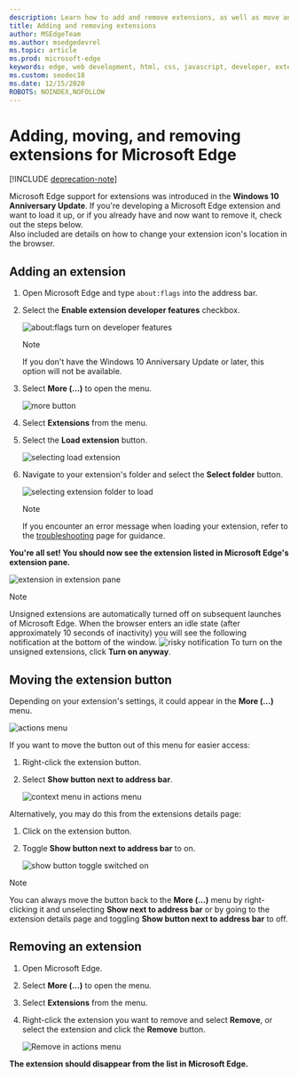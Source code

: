 ```yaml
---
description: Learn how to add and remove extensions, as well as move an extension’s button next to the address bar.
title: Adding and removing extensions
author: MSEdgeTeam
ms.author: msedgedevrel
ms.topic: article
ms.prod: microsoft-edge
keywords: edge, web development, html, css, javascript, developer, extension
ms.custom: seodec18
ms.date: 12/15/2020
ROBOTS: NOINDEX,NOFOLLOW
---
```

# Adding, moving, and removing extensions for Microsoft Edge  

[!INCLUDE [deprecation-note](../includes/deprecation-note.md)]  

Microsoft Edge support for extensions was introduced in the **Windows 10 Anniversary Update**.  If you're developing a Microsoft Edge extension and want to load it up, or if you already have and now want to remove it, check out the steps below.  
Also included are details on how to change your extension icon's location in the browser.  

## Adding an extension  

1.  Open Microsoft Edge and type `about:flags` into the address bar.  
1.  Select the **Enable extension developer features** checkbox.  
    
    ![about:flags turn on developer features](../media/sideload-aboutflags.png)  
    
    > [!NOTE]
    > If you don't have the Windows 10 Anniversary Update or later, this option will not be available.  
    
1.  Select **More (...)** to open the menu.  
    
    ![more button](../media/morebutton.png)  
    
1.  Select **Extensions** from the menu.  
    
1.  Select the **Load extension** button.  
    
    ![selecting load extension](../media/sideload-load-extension.png)  
    
1.  Navigate to your extension's folder and select the  **Select folder** button.  
    
    ![selecting extension folder to load](../media/sideload-select-extension.png)  
    
    > [!NOTE]
    > If you encounter an error message when loading your extension, refer to the [troubleshooting](../troubleshooting.md) page for guidance.  
    
**You're all set! You should now see the extension listed in Microsoft Edge's extension pane.**  

![extension in extension pane](../media/sideload-extension-installed.png)  

> [!NOTE]
> Unsigned extensions are automatically turned off on subsequent launches of Microsoft Edge.  When the browser enters an idle state \(after approximately 10 seconds of inactivity\) you will see the following notification at the bottom of the window.  ![risky notification](../media/riskynotification.png) To turn on the unsigned extensions, click **Turn on anyway**.  

## Moving the extension button  

Depending on your extension's settings, it could appear in the **More (...)** menu.  

![actions menu](../media/browseraction.png)  

If you want to move the button out of this menu for easier access:  

1.  Right-click the extension button.  
1.  Select **Show button next to address bar**.  
    
    ![context menu in actions menu](../media/browseraction_contextmenu.png)  
    
Alternatively, you may do this from the extensions details page:  

1.  Click on the extension button.  
1.  Toggle **Show button next to address bar** to on.  
    
    ![show button toggle switched on](../media/show-button-toggle.png)  
    
> [!NOTE]
> You can always move the button back to the **More (...)** menu by right-clicking it and unselecting **Show next to address bar** or by going to the extension details page and toggling **Show button next to address bar** to off.  

## Removing an extension  

1.  Open Microsoft Edge.  
1.  Select **More (...)** to open the menu.  
1.  Select **Extensions** from the menu.  
1.  Right-click the extension you want to remove and select **Remove**, or select the extension and click the **Remove** button.  
    
    ![Remove in actions menu](../media/remove.png)  
    
**The extension should disappear from the list in Microsoft Edge.**  
